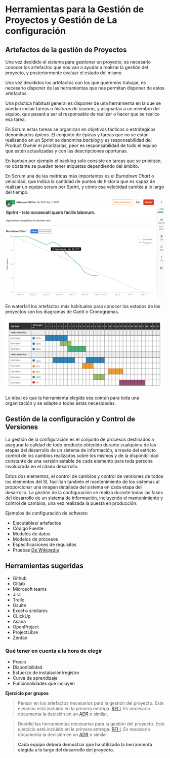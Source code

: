 
# Herramientas para la Gestión de Proyectos y Gestión de La configuración

## Artefactos de la gestión de Proyectos

Una vez decidido el sistema para gestionar un proyecto, es necesario conocer los
artefactos que nos van a ayudar a realizar la gestión del proyecto, y posteriormente evaluar el estado del mismo.

Una vez decididos los artefactos con los que queremos trabajar, es necesario disponer de las herramientas que nos permitan disponer de estos artefactos.

Una práctica habitual general es disponer de una herramienta en la que se puedan incluir tareas o *historas de usuario*, y asignarlas a un miembro del equipo, que pasará a ser el responsable de realizar o hacer que se realice esa tarea.

En Scrum estas tareas se organizan en objetivos tácticos o estrátegicos denominados *épicas*. El conjunto de épicas y tareas que no se están realizando en un Sprint se denomina *backlog* y es responsabilidad del Product Owner el priorizarlas, peor es responsabilidad de todo el equipo que estén actualizadas y con las descripciones oportunas.

En kanban por ejemplo el backlog solo consiste en tareas que se prioirzan, no obstante se pueden tener etiquetas dependiendo del ámbito.

En Scrum una de las métricas más importantes es el *Burndown Chart* o velocidad,
que indica la cantidad de puntos de historia que es capaz de realizar un equipo
scrum por Sprint, y cómo esa velocidad cambia a lo largo del tiempo.

![Burndown](img/burndown.png)

En waterfall los artefactos más habituales para conocer los estados de los proyectos son los diagramas de Gantt o Cronogramas.

![Cronograma](img/cronograma.png)

Lo ideal es que la herramienta elegida sea común para toda una organización y se adapte a todas estas necesidades.  

## Gestión de la configuración y Control de Versiones

La gestión de la configuración es el conjunto de procesos destinados a asegurar la calidad de todo producto obtenido durante cualquiera de las etapas del desarrollo de un sistema de información, a través del estricto control de los cambios realizados sobre los mismos y de la disponibilidad constante de una versión estable de cada elemento para toda persona involucrada en el citado desarrollo.

Estos dos elementos, el control de cambios y control de versiones de todos los elementos del SI, facilitan también el mantenimiento de los sistemas al proporcionar una imagen detallada del sistema en cada etapa del desarrollo. La gestión de la configuración se realiza durante todas las fases del desarrollo de un sistema de información, incluyendo el mantenimiento y control de cambios, una vez realizada la puesta en producción.

Ejemplos de configuración de software:

* Ejecutables/ artefactos
* Código Fuente
* Modelos de datos
* Modelos de procesos
* Especificaciones de requisitos
* Pruebas
[De Wikipedia](https://es.wikipedia.org/wiki/Gestión_de_la_configuración)


## Herramientas sugeridas

* Github
* Gitlab
* Microsoft teams
* Jira
* Trello
* Gsuite
* Excel o similares
* CLickUp
* Asana
* OpenProject
* ProjectLibre
* Zentao

### Qué tener en cuenta a la hora de elegir

* Precio
* Disponibilidad
* Esfuerzo de instalación/registro
* Curva de aprendizaje
* Funcionalidades que incluyen

**Ejercicio por grupos**

> Pensar en los artefactos necesarios para la gestión del proyecto. Este ejercicio
está incluido en la primera entrega. [RFI I](RFI/RFI-I.md). Es necesario documenta la decisión en un [ADR](ADR/README.md) o similar.

> Decidid las herramientas necesarias para la gestión del proyecto. Este ejercicio
está incluido en la primera entrega. [RFI I](RFI/RFI-I.md). Es necesario documenta la decisión en un [ADR](ADR/README.md) o similar.

>**Cada equipo deberá demostrar que ha utilizado la herramienta elegida a lo largo
del desarrollo del proyecto.**
